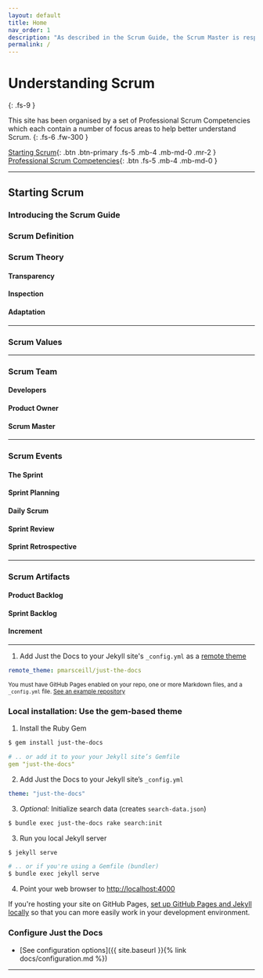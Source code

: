```yaml
---
layout: default
title: Home
nav_order: 1
description: "As described in the Scrum Guide, the Scrum Master is responsible for promoting and supporting Scrum. This means helping everyone understand Scrum theory, practices, rules, and values. This provides a structured guide to help better understand the role of the Scrum Master."
permalink: /
---
```


# Understanding Scrum
{: .fs-9 }

This site has been organised by a set of Professional Scrum Competencies which each contain a number of focus areas to help better understand Scrum.
{: .fs-6 .fw-300 }

[Starting Scrum](#getting-started){: .btn .btn-primary .fs-5 .mb-4 .mb-md-0 .mr-2 } [Professional Scrum Competencies](https://github.com/pmarsceill/just-the-docs){: .btn .fs-5 .mb-4 .mb-md-0 }

---

## Starting Scrum

### Introducing the Scrum Guide
### Scrum Definition

### Scrum Theory

#### Transparency
#### Inspection
#### Adaptation

---

### Scrum Values

---

### Scrum Team

#### Developers
#### Product Owner
#### Scrum Master

---

### Scrum Events

#### The Sprint
#### Sprint Planning
#### Daily Scrum
#### Sprint Review
#### Sprint Retrospective

---

### Scrum Artifacts

#### Product Backlog
#### Sprint Backlog
#### Increment

---

1. Add Just the Docs to your Jekyll site's `_config.yml` as a [remote theme](https://blog.github.com/2017-11-29-use-any-theme-with-github-pages/)
```yaml
remote_theme: pmarsceill/just-the-docs
```
<small>You must have GitHub Pages enabled on your repo, one or more Markdown files, and a `_config.yml` file. [See an example repository](https://github.com/pmarsceill/jtd-remote)</small>

### Local installation: Use the gem-based theme

1. Install the Ruby Gem
```bash
$ gem install just-the-docs
```
```yaml
# .. or add it to your your Jekyll site’s Gemfile
gem "just-the-docs"
```
2. Add Just the Docs to your Jekyll site’s `_config.yml`
```yaml
theme: "just-the-docs"
```
3. _Optional:_ Initialize search data (creates `search-data.json`)
```bash
$ bundle exec just-the-docs rake search:init
```
3. Run you local Jekyll server
```bash
$ jekyll serve
```
```bash
# .. or if you're using a Gemfile (bundler)
$ bundle exec jekyll serve
```
4. Point your web browser to [http://localhost:4000](http://localhost:4000)

If you're hosting your site on GitHub Pages, [set up GitHub Pages and Jekyll locally](https://help.github.com/en/articles/setting-up-your-github-pages-site-locally-with-jekyll) so that you can more easily work in your development environment.

### Configure Just the Docs

- [See configuration options]({{ site.baseurl }}{% link docs/configuration.md %})

---
